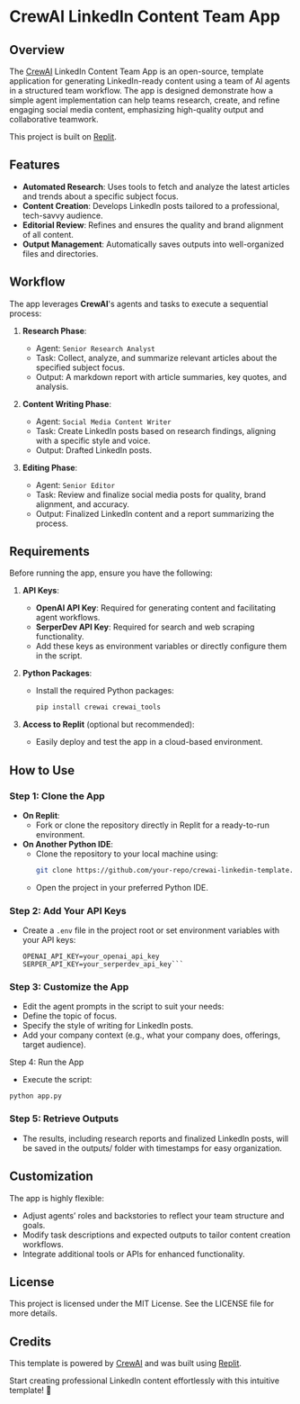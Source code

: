 # CrewAI LinkedIn Content Team App

## Overview

The [CrewAI](https://crewai.com) LinkedIn Content Team App is an open-source, template application for generating LinkedIn-ready content using a team of AI agents in a structured team workflow. The app is designed demonstrate how a simple agent implementation can help teams research, create, and refine engaging social media content, emphasizing high-quality output and collaborative teamwork. 

This project is built on [Replit](https://replit.com/).

## Features

- **Automated Research**: Uses tools to fetch and analyze the latest articles and trends about a specific subject focus.
- **Content Creation**: Develops LinkedIn posts tailored to a professional, tech-savvy audience.
- **Editorial Review**: Refines and ensures the quality and brand alignment of all content.
- **Output Management**: Automatically saves outputs into well-organized files and directories.

## Workflow

The app leverages **CrewAI**'s agents and tasks to execute a sequential process:

1. **Research Phase**:
   - Agent: `Senior Research Analyst`
   - Task: Collect, analyze, and summarize relevant articles about the specified subject focus.
   - Output: A markdown report with article summaries, key quotes, and analysis.

2. **Content Writing Phase**:
   - Agent: `Social Media Content Writer`
   - Task: Create LinkedIn posts based on research findings, aligning with a specific style and voice.
   - Output: Drafted LinkedIn posts.

3. **Editing Phase**:
   - Agent: `Senior Editor`
   - Task: Review and finalize social media posts for quality, brand alignment, and accuracy.
   - Output: Finalized LinkedIn content and a report summarizing the process.

## Requirements

Before running the app, ensure you have the following:

1. **API Keys**:
   - **OpenAI API Key**: Required for generating content and facilitating agent workflows.
   - **SerperDev API Key**: Required for search and web scraping functionality.
   - Add these keys as environment variables or directly configure them in the script.

2. **Python Packages**:
   - Install the required Python packages:
     ```bash
     pip install crewai crewai_tools
     ```

3. **Access to Replit** (optional but recommended):
   - Easily deploy and test the app in a cloud-based environment.

## How to Use

### Step 1: Clone the App
- **On Replit**:
  - Fork or clone the repository directly in Replit for a ready-to-run environment.
- **On Another Python IDE**:
  - Clone the repository to your local machine using:
    ```bash
    git clone https://github.com/your-repo/crewai-linkedin-template.git
    ```
  - Open the project in your preferred Python IDE.

### Step 2: Add Your API Keys
- Create a `.env` file in the project root or set environment variables with your API keys:
  ```env
  OPENAI_API_KEY=your_openai_api_key
  SERPER_API_KEY=your_serperdev_api_key```

### Step 3: Customize the App
- Edit the agent prompts in the script to suit your needs:
- Define the topic of focus.
- Specify the style of writing for LinkedIn posts.
- Add your company context (e.g., what your company does, offerings, target audience).

Step 4: Run the App
- Execute the script:
```
python app.py
```


### Step 5: Retrieve Outputs
- The results, including research reports and finalized LinkedIn posts, will be saved in the outputs/ folder with timestamps for easy organization.

## Customization

The app is highly flexible:
- Adjust agents’ roles and backstories to reflect your team structure and goals.
- Modify task descriptions and expected outputs to tailor content creation workflows.
- Integrate additional tools or APIs for enhanced functionality.

## License

This project is licensed under the MIT License. See the LICENSE file for more details.

## Credits

This template is powered by [CrewAI](https://crewai.com) and was built using [Replit](https://replit.com).

Start creating professional LinkedIn content effortlessly with this intuitive template! 🚀

